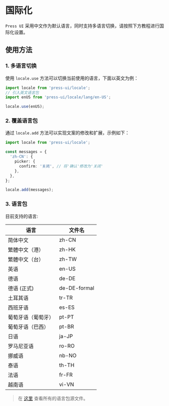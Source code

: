 # 国际化


`Press UI` 采用中文作为默认语言，同时支持多语言切换，请按照下方教程进行国际化设置。

## 使用方法

### 1. 多语言切换

使用 `locale.use` 方法可以切换当前使用的语言，下面以英文为例：


```ts
import locale from 'press-ui/locale';
// 引入英文语言包
import enUS from 'press-ui/locale/lang/en-US';

locale.use(enUS);
```


### 2. 覆盖语言包


通过 `locale.add` 方法可以实现文案的修改和扩展，示例如下：


```ts
import locale from 'press-ui/locale';

const messages = {
  'zh-CN': {
    picker: {
      confirm: '关闭', // 将'确认'修改为'关闭'
    },
  },
};

locale.add(messages);
```

### 3. 语言包


目前支持的语言:


| 语言               | 文件名       |
| ------------------ | ------------ |
| 简体中文           | zh-CN        |
| 繁體中文（港）     | zh-HK        |
| 繁體中文（台）     | zh-TW        |
| 英语               | en-US        |
| 德语               | de-DE        |
| 德语 (正式)        | de-DE-formal |
| 土耳其语           | tr-TR        |
| 西班牙语           | es-ES        |
| 葡萄牙语（葡萄牙） | pt-PT        |
| 葡萄牙语（巴西）   | pt-BR        |
| 日语               | ja-JP        |
| 罗马尼亚语         | ro-RO        |
| 挪威语             | nb-NO        |
| 泰语               | th-TH        |
| 法语               | fr-FR        |
| 越南语             | vi-VN        |

> 在 [这里](https://github.com/novlan1/press-ui/tree/develop/src/packages/locale/lang) 查看所有的语言包源文件。
